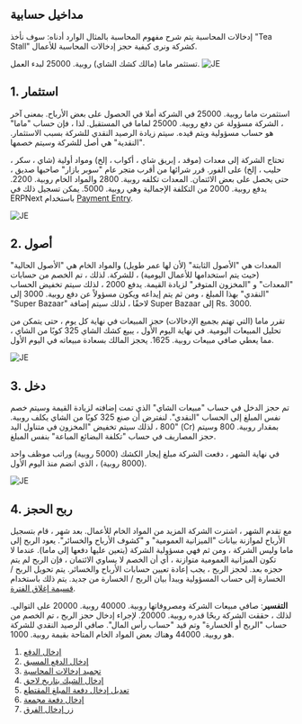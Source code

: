 ## مداخيل حسابية

إدخالات المحاسبة يتم شرح مفهوم المحاسبة بالمثال الوارد أدناه: سوف نأخذ "Tea Stall" كشركة ونرى كيفية حجز إدخالات المحاسبة للأعمال.

تستثمر ماما (مالك كشك الشاي) روبية. 25000 لبدء العمل. ![JE](https://docs.erpnext.com/files/equity-journal-entry.png)

## 1. استثمار

استثمرت ماما روبية. 25000 في الشركة أملا في الحصول على بعض الأرباح. بمعنى آخر ، الشركة مسؤولة عن دفع روبية. 25000 لماما في المستقبل. لذا ، فإن حساب "ماما" هو حساب مسؤولية ويتم قيده. سيتم زيادة الرصيد النقدي للشركة بسبب الاستثمار. "النقدية" هي أصل للشركة وسيتم خصمها.

تحتاج الشركة إلى معدات (موقد ، إبريق شاي ، أكواب ، إلخ) ومواد أولية (شاي ، سكر ، حليب ، إلخ) على الفور. قرر شرائها من أقرب متجر عام "سوبر بازار" صاحبها صديق ، حتى يحصل على بعض الائتمان. المعدات تكلفه روبية. 2800 والمواد الخام روبية. 2200. يدفع روبية. 2000 من التكلفة الإجمالية وهي روبية. 5000. يمكن تسجيل ذلك في ERPNext باستخدام [Payment Entry](https://docs.erpnext.com/docs/v13/user/manual/en/accounts/payment-entry).

![JE](https://docs.erpnext.com/files/payment-entry-gl.png)

## 2. أصول

المعدات هي "الأصول الثابتة" (لأن لها عمر طويل) والمواد الخام هي "الأصول الحالية" (حيث يتم استخدامها للأعمال اليومية) ، للشركة. لذلك ، تم الخصم من حسابات "المعدات" و "المخزون المتوفر" لزيادة القيمة. يدفع 2000 ، لذلك سيتم تخفيض الحساب "النقدي" بهذا المبلغ ، ومن ثم يتم إيداعه ويكون مسؤولاً عن دفع روبية. 3000 إلى "Super Bazaar" لاحقًا ، لذلك سيتم إضافة Super Bazaar إلى Rs. 3000.

تقرر ماما (التي تهتم بجميع الإدخالات) حجز المبيعات في نهاية كل يوم ، حتى يتمكن من تحليل المبيعات اليومية. في نهاية اليوم الأول ، يبيع كشك الشاي 325 كوبًا من الشاي ، مما يعطي صافي مبيعات روبية. 1625. يحجز المالك بسعادة مبيعاته في اليوم الأول.

![JE](https://docs.erpnext.com/files/sales-invoice-gl.png)

## 3. دخل

تم حجز الدخل في حساب "مبيعات الشاي" الذي تمت إضافته لزيادة القيمة وسيتم خصم نفس المبلغ إلى الحساب "النقدي". لنفترض أن صنع 325 كوبًا من الشاي يكلف روبية. 800 ، لذلك سيتم تخفيض "المخزون في متناول اليد" (Cr) بمقدار روبية. 800 وسيتم حجز المصاريف في حساب "تكلفة البضائع المباعة" بنفس المبلغ.

في نهاية الشهر ، دفعت الشركة مبلغ إيجار الكشك (5000 روبية) وراتب موظف واحد (8000 روبية) ، الذي انضم منذ اليوم الأول.

![JE](https://docs.erpnext.com/files/salary-journal-entry-gl.png)

## 4. ربح الحجز

مع تقدم الشهر ، اشترت الشركة المزيد من المواد الخام للأعمال. بعد شهر ، قام بتسجيل الأرباح لموازنة بيانات "الميزانية العمومية" و "كشوف الأرباح والخسائر". يعود الربح إلى ماما وليس الشركة ، ومن ثم فهي مسؤولية الشركة (يتعين عليها دفعها إلى ماما). عندما لا تكون الميزانية العمومية متوازنة ، أي أن الخصم لا يساوي الائتمان ، فإن الربح لم يتم حجزه بعد. لحجز الربح ، يجب إعادة تعيين حسابات الأرباح والخسائر. يتم تحويل الربح / الخسارة إلى حساب المسؤولية ويبدأ بيان الربح / الخسارة من جديد. يتم ذلك باستخدام [قسيمة إغلاق الفترة](https://docs.erpnext.com/docs/v13/user/manual/en/accounts/period-closing-voucher).

**التفسير**: صافي مبيعات الشركة ومصروفاتها روبية. 40000 روبية. 20000 على التوالي. لذلك ، حققت الشركة ربحًا قدره روبية. 20000. لإجراء إدخال حجز الربح ، تم الخصم من حساب "الربح أو الخسارة" وتم قيد "حساب رأس المال". صافي الرصيد النقدي للشركة هو روبية. 44000 وهناك بعض المواد الخام المتاحة بقيمة روبية. 1000.

1. [إدخال الدفع](https://docs.erpnext.com/docs/v13/user/manual/en/accounts/payment-entry)
2. [إدخال الدفع المسبق](https://docs.erpnext.com/docs/v13/user/manual/en/accounts/advance-payment-entry)
3. [تجميد إدخالات المحاسبة](https://docs.erpnext.com/docs/v13/user/manual/en/accounts/articles/freeze-accounting-entries)
4. [إدخال الشيك بتاريخ لاحق](https://docs.erpnext.com/docs/v13/user/manual/en/accounts/articles/post-dated-cheque-entry)
5. [تعديل إدخال دفعة المبلغ المقتطع](https://docs.erpnext.com/docs/v13/user/manual/en/accounts/articles/adjust-withhold-amount-payment-entry)
6. [إدخال دفعة مجمعة](https://docs.erpnext.com/docs/v13/user/manual/en/accounts/articles/bulk-payment-entry)
7. [زر إدخال الفرق](https://docs.erpnext.com/docs/v13/user/manual/en/accounts/articles/difference-entry-button)
